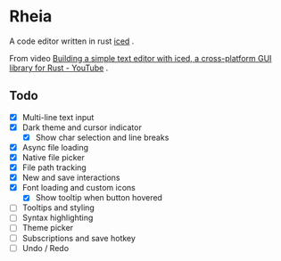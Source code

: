 # Rheia

A code editor written in rust [iced](https://iced.rs/) .

From video [Building a simple text editor with iced, a cross-platform GUI library for Rust - YouTube](https://www.youtube.com/watch) .


## Todo

- [x] Multi-line text input
- [x] Dark theme and cursor indicator
  - [x] Show char selection and line breaks
- [x] Async file loading
- [x] Native file picker
- [x] File path tracking
- [x] New and save interactions
- [x] Font loading and custom icons
  - [x] Show tooltip when button hovered
- [ ] Tooltips and styling
- [ ] Syntax highlighting
- [ ] Theme picker
- [ ] Subscriptions and save hotkey
- [ ] Undo / Redo